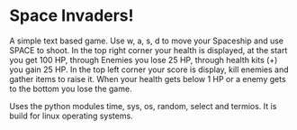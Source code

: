 # Space Invaders!

A simple text based game. Use w, a, s, d to move your Spaceship and use SPACE to shoot. In the top right corner your health is displayed, at the start you get 100 HP, through Enemies you lose 25 HP, through health kits (+) you gain 25 HP. In the top left corner your score is display, kill enemies and gather items to raise it. When your health gets below 1 HP or a enemy gets to the bottom you lose the game.

Uses the python modules time, sys, os, random, select and termios. It is build for linux operating systems.
